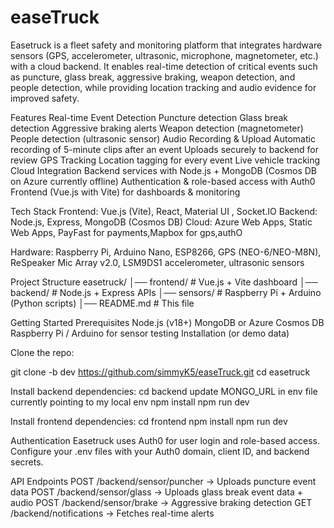 # easeTruck

Easetruck is a fleet safety and monitoring platform that integrates hardware sensors (GPS, accelerometer, ultrasonic, microphone, magnetometer, etc.) with a cloud backend. It enables real-time detection of critical events such as puncture, glass break, aggressive braking, weapon detection, and people detection, while providing location tracking and audio evidence for improved safety.

Features
Real-time Event Detection
Puncture detection
Glass break detection
Aggressive braking alerts
Weapon detection (magnetometer)
People detection (ultrasonic sensor)
Audio Recording & Upload
Automatic recording of 5-minute clips after an event
Uploads securely to backend for review
GPS Tracking
Location tagging for every event
Live vehicle tracking
Cloud Integration
Backend services with Node.js + MongoDB (Cosmos DB on Azure currently offline)
Authentication & role-based access with Auth0
Frontend (Vue.js with Vite) for dashboards & monitoring

Tech Stack
Frontend: Vue.js (Vite), React, Material UI , Socket.IO
Backend: Node.js, Express, MongoDB (Cosmos DB)
Cloud: Azure Web Apps, Static Web Apps, PayFast for payments,Mapbox for gps,authO

Hardware: Raspberry Pi, Arduino Nano, ESP8266, GPS (NEO-6/NEO-M8N), ReSpeaker Mic Array v2.0, LSM9DS1 accelerometer, ultrasonic sensors

Project Structure
easetruck/
│── frontend/       # Vue.js + Vite dashboard
│── backend/        # Node.js + Express APIs
│── sensors/        # Raspberry Pi + Arduino (Python scripts)
│── README.md       # This file

Getting Started
Prerequisites
Node.js (v18+)
MongoDB or Azure Cosmos DB
Raspberry Pi / Arduino for sensor testing
Installation (or demo data)

Clone the repo:

git clone -b dev https://github.com/simmyK5/easeTruck.git
cd easetruck

Install backend dependencies:
cd backend
update MONGO_URL in env file currently pointing to my local env
npm install
npm run dev

Install frontend dependencies:
cd frontend
npm install
npm run dev

Authentication
Easetruck uses Auth0 for user login and role-based access. Configure your .env files with your Auth0 domain, client ID, and backend secrets.

API Endpoints 
POST /backend/sensor/puncher → Uploads puncture event data
POST /backend/sensor/glass → Uploads glass break event data + audio
POST /backend/sensor/brake → Aggressive braking detection
GET /backend/notifications → Fetches real-time alerts
